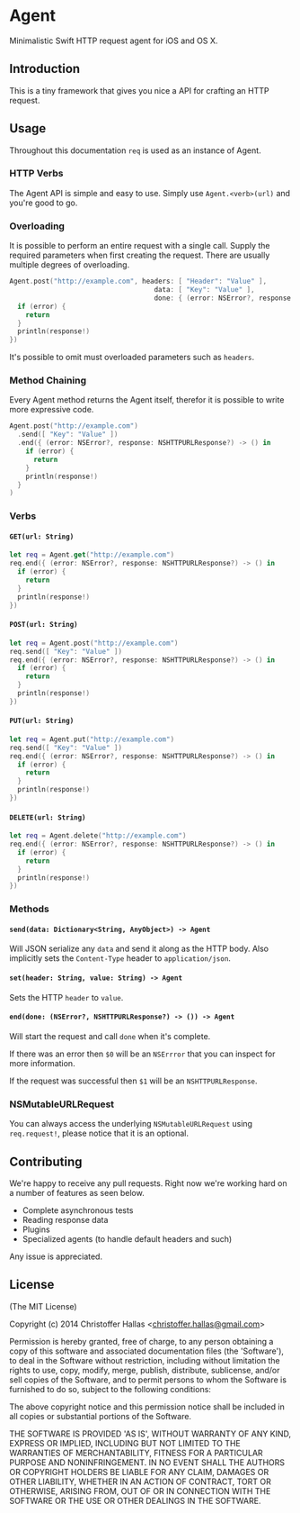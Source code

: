 # Agent

Minimalistic Swift HTTP request agent for iOS and OS X.

## Introduction

This is a tiny framework that gives you nice a API for crafting an HTTP request.

## Usage

Throughout this documentation ```req``` is used as an instance of Agent.

### HTTP Verbs

The Agent API is simple and easy to use. Simply use ```Agent.<verb>(url)``` and
you're good to go.

### Overloading

It is possible to perform an entire request with a single call. Supply the
required parameters when first creating the request. There are usually multiple
degrees of overloading.

```swift
Agent.post("http://example.com", headers: [ "Header": "Value" ],
                                    data: [ "Key": "Value" ],
                                    done: { (error: NSError?, response: NSHTTPURLResponse?) -> () in
  if (error) {
    return
  }
  println(response!)
})
```

It's possible to omit must overloaded parameters such as ```headers```.

### Method Chaining

Every Agent method returns the Agent itself, therefor it is possible to write
more expressive code.

```swift
Agent.post("http://example.com")
  .send([ "Key": "Value" ])
  .end({ (error: NSError?, response: NSHTTPURLResponse?) -> () in
    if (error) {
      return
    }
    println(response!)
  }
)
```

### Verbs

#### ```GET(url: String)```

```swift
let req = Agent.get("http://example.com")
req.end({ (error: NSError?, response: NSHTTPURLResponse?) -> () in
  if (error) {
    return
  }
  println(response!)
})
```

#### ```POST(url: String)```

```swift
let req = Agent.post("http://example.com")
req.send([ "Key": "Value" ])
req.end({ (error: NSError?, response: NSHTTPURLResponse?) -> () in
  if (error) {
    return
  }
  println(response!)
})
```

#### ```PUT(url: String)```

```swift
let req = Agent.put("http://example.com")
req.send([ "Key": "Value" ])
req.end({ (error: NSError?, response: NSHTTPURLResponse?) -> () in
  if (error) {
    return
  }
  println(response!)
})
```

#### ```DELETE(url: String)```

```swift
let req = Agent.delete("http://example.com")
req.end({ (error: NSError?, response: NSHTTPURLResponse?) -> () in
  if (error) {
    return
  }
  println(response!)
})
```

### Methods

#### ```send(data: Dictionary<String, AnyObject>) -> Agent```

Will JSON serialize any ```data``` and send it along as the HTTP body. Also
implicitly sets the ```Content-Type``` header to ```application/json```.

#### ```set(header: String, value: String) -> Agent```

Sets the HTTP ```header``` to ```value```.

#### ```end(done: (NSError?, NSHTTPURLResponse?) -> ()) -> Agent```

Will start the request and call ```done``` when it's complete.

If there was an error then ```$0``` will be an ```NSErrror``` that you can inspect for
more information.

If the request was successful then ```$1``` will be an ```NSHTTPURLResponse```.

### NSMutableURLRequest

You can always access the underlying ```NSMutableURLRequest```
using ```req.request!```, please notice that it is an optional.

## Contributing

We're happy to receive any pull requests. Right now we're working hard on a
number of features as seen below.

- Complete asynchronous tests
- Reading response data
- Plugins
- Specialized agents (to handle default headers and such)

Any issue is appreciated.

## License

(The MIT License)

Copyright (c) 2014 Christoffer Hallas &lt;christoffer.hallas@gmail.com&gt;

Permission is hereby granted, free of charge, to any person obtaining
a copy of this software and associated documentation files (the
'Software'), to deal in the Software without restriction, including
without limitation the rights to use, copy, modify, merge, publish,
distribute, sublicense, and/or sell copies of the Software, and to
permit persons to whom the Software is furnished to do so, subject to
the following conditions:

The above copyright notice and this permission notice shall be
included in all copies or substantial portions of the Software.

THE SOFTWARE IS PROVIDED 'AS IS', WITHOUT WARRANTY OF ANY KIND,
EXPRESS OR IMPLIED, INCLUDING BUT NOT LIMITED TO THE WARRANTIES OF
MERCHANTABILITY, FITNESS FOR A PARTICULAR PURPOSE AND NONINFRINGEMENT.
IN NO EVENT SHALL THE AUTHORS OR COPYRIGHT HOLDERS BE LIABLE FOR ANY
CLAIM, DAMAGES OR OTHER LIABILITY, WHETHER IN AN ACTION OF CONTRACT,
TORT OR OTHERWISE, ARISING FROM, OUT OF OR IN CONNECTION WITH THE
SOFTWARE OR THE USE OR OTHER DEALINGS IN THE SOFTWARE.
